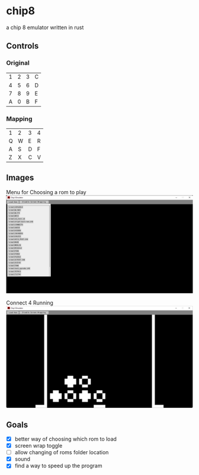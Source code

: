# chip8
a chip 8 emulator written in rust

## Controls

### Original

|   |   |   |   |
|---|---|---|---|
| 1 | 2 | 3 | C |
| 4 | 5 | 6 | D |
| 7 | 8 | 9 | E |
| A | 0 | B | F |

### Mapping

|   |   |   |   |
|---|---|---|---|
| 1 | 2 | 3 | 4 |
| Q | W | E | R |
| A | S | D | F |
| Z | X | C | V |

## Images
Menu for Choosing a rom to play
![Rom Selection Menu](README%20images/Rom%20Menu.png)

Connect 4 Running
![Screenshot of The Connect 4 Game Running](README%20images/Connect4.png)

## Goals

- [X] better way of choosing which rom to load
- [X] screen wrap toggle
- [ ] allow changing of roms folder location
- [X] sound
- [X] find a way to speed up the program
